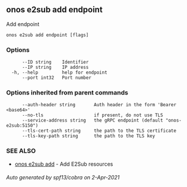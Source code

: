 ## onos e2sub add endpoint

Add endpoint

```
onos e2sub add endpoint [flags]
```

### Options

```
      --ID string    Identifier
      --IP string    IP address
  -h, --help         help for endpoint
      --port int32   Port number
```

### Options inherited from parent commands

```
      --auth-header string       Auth header in the form 'Bearer <base64>'
      --no-tls                   if present, do not use TLS
      --service-address string   the gRPC endpoint (default "onos-e2sub:5150")
      --tls-cert-path string     the path to the TLS certificate
      --tls-key-path string      the path to the TLS key
```

### SEE ALSO

* [onos e2sub add](onos_e2sub_add.md)	 - Add E2Sub resources

###### Auto generated by spf13/cobra on 2-Apr-2021
